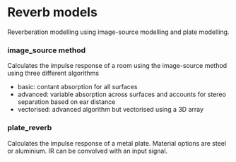 # Reverb models

Reverberation modelling using image-source modelling and plate modelling.

### image_source method

 Calculates the impulse response of a room using the image-source method using three different algorithms
 
 * basic: contant absorption for all surfaces
 * advanced: variable absorption across surfaces and accounts for stereo separation based on ear distance
 * vectorised: advanced algorithm but vectorised using a 3D array

 ### plate_reverb 

 Calculates the impulse response of a metal plate. Material options are steel or aluminium.
 IR can be convolved with an input signal.